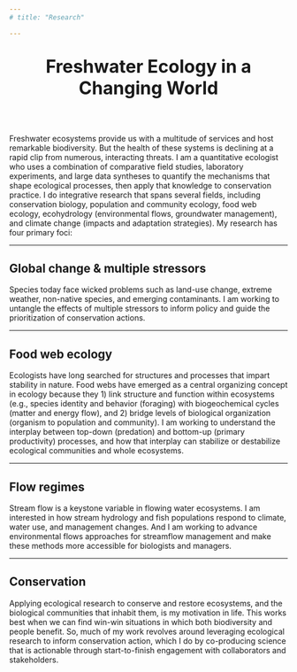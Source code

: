 ```yaml
---
# title: "Research"

---
```


<p style="text-align: center; font-size: 24pt; font-weight:bold">Freshwater Ecology in a Changing World</p>

<br> 

Freshwater ecosystems provide us with a multitude of services and host remarkable biodiversity. But the health of these systems is declining at a rapid clip from numerous, interacting threats. 
I am a quantitative ecologist who uses a combination of comparative field studies, laboratory experiments, and large data syntheses to quantify the mechanisms that shape ecological processes, then apply that knowledge to conservation practice. I do integrative research that spans several fields, including conservation biology, population and community ecology, food web ecology, ecohydrology (environmental flows, groundwater management), and climate change (impacts and adaptation strategies). My research has four primary foci:

---

## Global change & multiple stressors

Species today face wicked problems such as land-use change, extreme weather, non-native species, and emerging contaminants. I am working to untangle the effects of multiple stressors to inform policy and guide the prioritization of conservation actions.  

---


## Food web ecology

Ecologists have long searched for structures and processes that impart stability in nature. Food webs have emerged as a central organizing concept in ecology because they 1) link structure and function within ecosystems (e.g., species identity and behavior (foraging) with biogeochemical cycles (matter and energy flow), and 2) bridge levels of biological organization (organism to population and community). I am working to understand the interplay between top-down (predation) and bottom-up (primary productivity) processes, and how that interplay can stabilize or destabilize ecological communities and whole ecosystems. 

---


## Flow regimes

Stream flow is a keystone variable in flowing water ecosystems. I am interested in how stream hydrology and fish populations respond to climate, water use, and management changes. And I am working to advance environmental flows approaches for streamflow management and make these methods more accessible for biologists and managers. 

---

## Conservation

Applying ecological research to conserve and restore ecosystems, and the biological communities that inhabit them, is my motivation in life. This works best when we can find win-win situations in which both biodiversity and people benefit. So, much of my work revolves around leveraging ecological research to inform conservation action, which I do by co-producing science that is actionable through start-to-finish engagement with collaborators and stakeholders. 